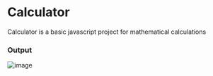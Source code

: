 # Calculator

Calculator is a basic javascript project for mathematical calculations

### Output

![image](https://user-images.githubusercontent.com/60578091/119347867-bd8c6b00-bcb9-11eb-8426-87eb78c2ea63.png)
